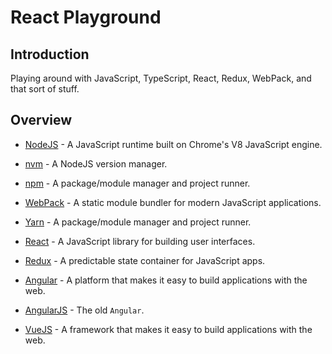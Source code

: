 # React Playground

## Introduction

Playing around with JavaScript, TypeScript, React, Redux, WebPack, and that sort of stuff.

## Overview

* [NodeJS](https://nodejs.org/en/) - A JavaScript runtime built on Chrome's V8 JavaScript engine.

* [nvm](https://github.com/creationix/nvm) - A NodeJS version manager.

* [npm](https://www.npmjs.com/) - A package/module manager and project runner.

* [WebPack](https://webpack.js.org/) - A static module bundler for modern JavaScript applications.

* [Yarn](https://yarnpkg.com/en/) - A package/module manager and project runner.

* [React](https://reactjs.org/) - A JavaScript library for building user interfaces.

* [Redux](https://redux.js.org/) -  A predictable state container for JavaScript apps.

* [Angular](https://angular.io/) - A platform that makes it easy to build applications with the web.

* [AngularJS](https://angularjs.org/) - The old `Angular`.

* [VueJS](https://vuejs.org/) - A framework that makes it easy to build applications with the web.

